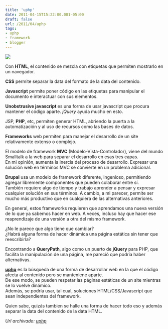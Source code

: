 ```yaml
---
title: 'uphp'
date: 2011-04-15T15:22:00.001-05:00
draft: false
url: /2011/04/uphp
tags: 
- uphp
- framework
- blogger
---
```


  

[![](http://4.bp.blogspot.com/-VOiPjiViZ4A/SpeOgCTX4MI/AAAAAAAAAE0/3qftQsAxguI/s200/php2sv8.png)](http://4.bp.blogspot.com/-VOiPjiViZ4A/SpeOgCTX4MI/AAAAAAAAAE0/3qftQsAxguI/s1600/php2sv8.png)

Con **HTML**, el contenido se mezcla con etiquetas que permiten mostrarlo en un navegador.

**CSS** permite separar la data del formato de la data del contenido.

**Javascript** permite poner código en las etiquetas para manipular el documento e interactuar con sus elementos.

**Unobstrusive javascript** es una forma de usar javascript que procura mantener el código aparte. _jQuery_ ayuda mucho en esto.

JSP, **PHP**, etc, permiten generar HTML, abriendo la puerta a la automatización y al uso de recursos como las bases de datos.

**Frameworks** web permiten para manejar el desarrollo de un site relativamente extenso o complejo.

El modelo de framework **MVC** (Modelo-Vista-Controlador), viene del mundo Smalltalk a la web para separar el desarrollo en esas tres capas.  
En mi opinión, aumenta la inercia del proceso de desarrollo. Expresar una solución web en términos MVC se convierte en un problema adicional.

**Drupal** usa un modelo de framework diferente, ingenioso, permitiendo agregar libremente componentes que pueden colaborar entre sí.  
También requiere algo de tiempo y trabajo aprender a pensar y expresar cualquier solución en sus términos. A cambio, a mi parecer, permite ser mucho más productivo que en cualquiera de las alternativas anteriores.

En general, estos frameworks requieren que aprendamos una nueva versión de lo que ya sabemos hacer en web. A veces, incluso hay que hacer ese reaprendizaje de una versión a otra del mismo framework.

¿No le parece que algo tiene que cambiar?  
¿Habrá alguna forma de hacer dinámica una página estática sin tener que reescribirla? 

Encontrando a **QueryPath**, algo como un puerto de **jQuery** para PHP, que facilita la manipulación de una página, me pareció que podría haber alternativas.

[**uphp**](http://rulokc.freezoka.net/uphp/) es la búsqueda de una forma de desarrollar web en la que el código afecta al contenido pero se manteniene aparte.  
De ese modo, se pueden respetar las páginas estáticas de un site mientras se lo vuelve dinámico.  
Además, se podría usar, tal cual, soluciones HTML/CSS/Javascript que sean independientes del framework.

Quien sabe, quizás tambien se halle una forma de hacer todo eso y además separar la data del contenido de la data HTML.

_*Url archivado: [uphp](https://akcdev.blogspot.com/2011/04/uphp.html)*_
